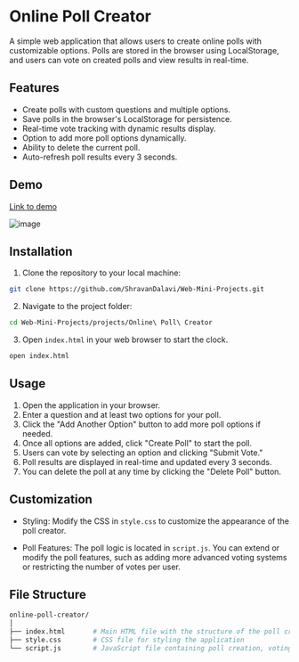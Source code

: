 # Online Poll Creator
A simple web application that allows users to create online polls with customizable options. Polls are stored in the browser using LocalStorage, and users can vote on created polls and view results in real-time.

## Features

- Create polls with custom questions and multiple options.
- Save polls in the browser's LocalStorage for persistence.
- Real-time vote tracking with dynamic results display.
- Option to add more poll options dynamically.
- Ability to delete the current poll.
- Auto-refresh poll results every 3 seconds.
  
## Demo

[Link to demo](https://lzm79s.csb.app/)

![image](https://github.com/user-attachments/assets/5ae98dce-6a2c-40f6-9a0a-6af93c4d1779)


## Installation

1. Clone the repository to your local machine:
```bash
git clone https://github.com/ShravanDalavi/Web-Mini-Projects.git
```
2. Navigate to the project folder:
```bash
cd Web-Mini-Projects/projects/Online\ Poll\ Creator
```
3. Open `index.html` in your web browser to start the clock.
```bash
open index.html
```

## Usage

1. Open the application in your browser.
2. Enter a question and at least two options for your poll.
3. Click the "Add Another Option" button to add more poll options if needed.
4. Once all options are added, click "Create Poll" to start the poll.
5. Users can vote by selecting an option and clicking "Submit Vote."
6. Poll results are displayed in real-time and updated every 3 seconds.
7. You can delete the poll at any time by clicking the "Delete Poll" button.

## Customization
- Styling: Modify the CSS in `style.css` to customize the appearance of the poll creator.
  
- Poll Features: The poll logic is located in `script.js`. You can extend or modify the poll features, such as adding more advanced voting systems or restricting the number of votes per user.

## File Structure
```bash
online-poll-creator/
│
├── index.html       # Main HTML file with the structure of the poll creator
├── style.css        # CSS file for styling the application
└── script.js        # JavaScript file containing poll creation, voting, and result logic
```
